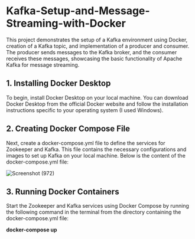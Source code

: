 # Kafka-Setup-and-Message-Streaming-with-Docker
This project demonstrates the setup of a Kafka environment using Docker, creation of a Kafka topic, and implementation of a producer and consumer. The producer sends messages to the Kafka broker, and the consumer receives these messages, showcasing the basic functionality of Apache Kafka for message streaming.

## 1. Installing Docker Desktop
To begin, install Docker Desktop on your local machine. You can download Docker Desktop from the official Docker website and follow the installation instructions specific to your operating system (I used Windows).

## 2. Creating Docker Compose File
Next, create a docker-compose.yml file to define the services for Zookeeper and Kafka. This file contains the necessary configurations and images to set up Kafka on your local machine. Below is the content of the docker-compose.yml file:

![Screenshot (972)](https://github.com/user-attachments/assets/93b00f18-e9b7-4679-8f49-5ae91ce6047e)

## 3. Running Docker Containers
Start the Zookeeper and Kafka services using Docker Compose by running the following command in the terminal from the directory containing the docker-compose.yml file:

**docker-compose up**
